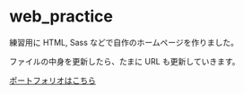 # web_practice

練習用に HTML, Sass などで自作のホームページを作りました。

ファイルの中身を更新したら、たまに URL も更新していきます。

[ポートフォリオはこちら](http://waaataru.html.xdomain.jp/)
